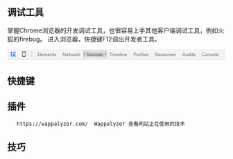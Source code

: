 调试工具
------------------

掌握Chrome浏览器的开发调试工具，也很容易上手其他客户端调试工具，例如火狐的firebug。
进入浏览器，快捷键F12调出开发者工具。

![](img/top-bar.png)

快捷键
------

插件
----

       https://wappalyzer.com/  Wappalyzer 查看网站正在使用的技术

技巧
----
